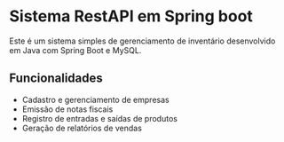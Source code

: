 # Sistema RestAPI em Spring boot

Este é um sistema simples de gerenciamento de inventário desenvolvido em Java com Spring Boot e MySQL.

## Funcionalidades

- Cadastro e gerenciamento de empresas
- Emissão de notas fiscais
- Registro de entradas e saídas de produtos
- Geração de relatórios de vendas
